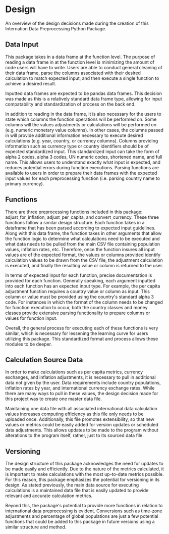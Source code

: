 # Design 

An overview of the design decisions made during the creation of this Internation Data Preprocessing Python Package. 

## Data Input

This package takes in a data frame at the function level. The purpose of reading a data frame in at the function level is minimizing the amount of code users will have to write. Users are able to conduct general cleaning of their data frame, parse the columns associated with their desired calculation to match expected input, and then execute a single function to achieve a desired result. 

Inputted data frames are expected to be pandas data frames. This decision was made as this is a relatively standard data frame type, allowing for input compatability and standardization of process on the back end. 

In addition to reading in the data frame, it is also necessary for the users to state which columns the function operations will be performed on. Some columns will the values adjustments or calculations will be performed on (e.g. numeric monetary value columns). In other cases, the columns passed in will provide additional information necessary to execute desired calculations (e.g. year, country, or currency columns). Columns providing information such as currency type or country identifiers should be of expected standardized input. This standardized input can take the form of alpha 2 codes, alpha 3 codes, UN numeric codes, shortened name, and full name. This allows users to understand exactly what input is expected, and reduces potential errors during function executions. Parsing functions are available to users in order to prepare their data frames with the expected input values for each preprocessing function (i.e. parsing country name to primary currency).  

## Functions 

There are three preprocessing functions included in this package: adjust_for_inflation, adjust_per_capita, and convert_currency. These three functions follow a similar design structure. Each function takes in a dataframe that has been parsed according to expected input guidelines. Along with this data frame, the function takes in other arguments that allow the function logic to determine what calculations need to be executed and what data needs to be pulled from the main CSV file containing population values, inflation rates, etc. Therefore, once the function insures all input values are of the expected format, the values or columns provided identify calculation values to be drawn from the CSV file, the adjustment calculation is executed, and finally the resulting value or column is returned to the user. 

In terms of expected input for each function, precise documentation is provided for each function. Generally speaking, each argument inputted into each function has an expected input type. For example, the per capita adjustment function requires a country value or column as input. This column or value must be provided using the country's standard alpha 3 code. For instances in which the format of the column needs to be changed for function execution to occur, both the country classes and money classes provide extensive parsing functionality to prepare columns or values for function input. 

Overall, the general process for executing each of these functions is very similar, which is necessary for lessening the learning curve for users utilizing this package. This standardized format and process allows these modules to be deeper.  

## Calculation Source Data 

In order to make calculations such as per capita metrics, currency exchanges, and inflation adjustments, it is necessary to pull in additional data not given by the user. Data requirements include country populations, inflation rates by year, and international currency exchange rates. While there are many ways to pull in these values, the design decision made for this project was to create one master data file. 

Maintaining one data file with all associated international data calculation values increases computing efficiency as this file only needs to be uploaded once. Additionally, this file promotes extensibility, so that new values or metrics could be easily added for version updates or scheduled data adjustments. This allows updates to be made to the program without alterations to the program itself, rather, just to its sourced data file. 

## Versioning 

The design structure of this package acknowledges the need for updates to be made easily and efficiently. Due to the nature of the metrics calculated, it is important to make calculations with the most up-to-date metrics possible. For this reason, this package emphasizes the potential for versioning in its design. As stated previously, the main data source for executing calculations is a maintained data file that is easily updated to provide relevant and accurate calculation metrics. 

Beyond this, the package's potential to provide more functions in relation to international data preprocessing is evident. Conversions such as time-zone adjustments and percentage of global populations are just a few potential functions that could be added to this package in future versions using a similar structure and method.  


